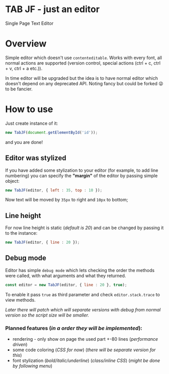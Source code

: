 # TAB JF - just an editor
Single Page Text Editor

# Overview

Simple editor which doesn't use `contenteditable`. Works with every font, all normal actions are supported (version control, special actions (ctrl + c, ctrl + v, ctrl + a etc.)).

In time editor will be upgraded but the idea is to have normal editor which doesn't depend on any deprecated API. Noting fancy but could be forked &#128540; to be fancier.

# How to use

Just create instance of it:
```js
new TabJF(document.getElementById('id'));
```
and you are done!

## Editor was stylized

If you have added some stylization to your editor (for example, to add line numbering) you can specify the **"margin"** of the editor by passing simple object:

```js
new TabJF(editor, { left : 35, top : 10 });
```
Now text will be moved by `35px` to right and `10px` to bottom;

## Line height

For now line height is static (_default is 20_) and can be changed by passing it to the instance:

```js
new TabJF(editor, { line : 20 });
```

## Debug mode

Editor has simple `debug mode` which lets checking the order the methods were called, with what arguments and what they returned.

```js
const editor = new TabJF(editor, { line : 20 }, true);
```

To enable it pass `true` as third parameter and check `editor.stack.trace` to view methods.

_Later there will patch which will separate versions with debug from normal version so the script size will be smaller._

### Planned features (_in a order they will be implemented_):
  - rendering - only show on page the used part +-80 lines (_performance driven_)
  - some code coloring (_CSS for now_) (_there will be separate version for this_)
  - font stylization (_bold/italic/underline_) (_class/inline CSS_) (_might be done by following menu_)
